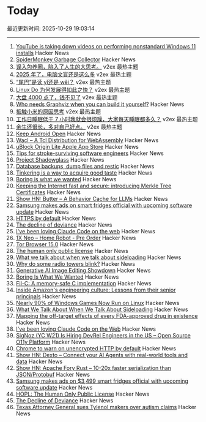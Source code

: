 # Today

最近更新时间: 2025-10-29 19:03:14

--- 
1. [YouTube is taking down videos on performing nonstandard Windows 11 installs](https://old.reddit.com/r/DataHoarder/comments/1oiz0v0/youtube_is_taking_down_videos_on_performing/) Hacker News
2. [SpiderMonkey Garbage Collector](https://firefox-source-docs.mozilla.org/js/gc.html) Hacker News
3. [误入包养圈，陷入了人生的大思考。](https://www.v2ex.com/t/1169124) v2ex 最热主题
4. [2025 年了，电脑文盲还是这么多](https://www.v2ex.com/t/1169115) v2ex 最热主题
5. [“尾巴”是读 yǐ还是 wěi？](https://www.v2ex.com/t/1169109) v2ex 最热主题
6. [Linux Do 为何发展得如此之快？](https://www.v2ex.com/t/1169086) v2ex 最热主题
7. [大盘 4000 点了，钱不见了](https://www.v2ex.com/t/1169036) v2ex 最热主题
8. [Who needs Graphviz when you can build it yourself?](https://spidermonkey.dev/blog/2025/10/28/iongraph-web.html) Hacker News
9. [抵触小米的原因思考](https://www.v2ex.com/t/1169098) v2ex 最热主题
10. [工作日睡眠低于 7 小时我就会很烦躁，大家每天睡眠都多久？](https://www.v2ex.com/t/1169042) v2ex 最热主题
11. [余生还很长，多对自己好点。](https://www.v2ex.com/t/1169037) v2ex 最热主题
12. [Keep Android Open](http://keepandroidopen.org/) Hacker News
13. [Wacl – A Tcl Distribution for WebAssembly](https://github.com/ecky-l/wacl) Hacker News
14. [uBlock Origin Lite Apple App Store](https://apps.apple.com/in/app/ublock-origin-lite/id6745342698) Hacker News
15. [Tips for stroke-surviving software engineers](https://blog.j11y.io/2025-10-29_stroke_tips_for_engineers/) Hacker News
16. [Project Shadowglass](https://shadowglassgame.com) Hacker News
17. [Database backups, dump files and restic](https://strugglers.net/posts/2025/database-backups-dump-files-and-restic/) Hacker News
18. [Tinkering is a way to acquire good taste](https://seated.ro/blog/tinkering-a-lost-art) Hacker News
19. [Boring is what we wanted](https://512pixels.net/2025/10/boring-is-what-we-wanted/) Hacker News
20. [Keeping the Internet fast and secure: introducing Merkle Tree Certificates](https://blog.cloudflare.com/bootstrap-mtc/) Hacker News
21. [Show HN: Butter – A Behavior Cache for LLMs](https://www.butter.dev/) Hacker News
22. [Samsung makes ads on smart fridges official with upcoming software update](https://arstechnica.com/gadgets/2025/10/samsung-makes-ads-on-3499-smart-fridges-official-with-upcoming-software-update/) Hacker News
23. [HTTPS by default](https://security.googleblog.com/2025/10/https-by-default.html) Hacker News
24. [The decline of deviance](https://www.experimental-history.com/p/the-decline-of-deviance) Hacker News
25. [I've been loving Claude Code on the web](https://ben.page/claude-code-web) Hacker News
26. [1X Neo – Home Robot - Pre Order](https://www.1x.tech/order) Hacker News
27. [Tor Browser 15.0](https://blog.torproject.org/new-release-tor-browser-150/) Hacker News
28. [The human only public license](https://vanderessen.com/posts/hopl/) Hacker News
29. [What we talk about when we talk about sideloading](https://f-droid.org/2025/10/28/sideloading.html) Hacker News
30. [Why do some radio towers blink?](https://www.jeffgeerling.com/blog/2025/why-do-some-radio-towers-blink) Hacker News
31. [Generative AI Image Editing Showdown](https://genai-showdown.specr.net/image-editing) Hacker News
32. [Boring Is What We Wanted](https://512pixels.net/2025/10/boring-is-what-we-wanted/) Hacker News
33. [Fil-C: A memory-safe C implementation](https://lwn.net/SubscriberLink/1042938/658ade3768dd4758/) Hacker News
34. [Inside Amazon's engineering culture: Lessons from their senior principals](https://olshansky.substack.com/p/inside-amazons-engineering-culture) Hacker News
35. [Nearly 90% of Windows Games Now Run on Linux](https://www.tomshardware.com/software/linux/nearly-90-percent-of-windows-games-now-run-on-linux-latest-data-shows-as-windows-10-dies-gaming-on-linux-is-more-viable-than-ever) Hacker News
36. [What We Talk About When We Talk About Sideloading](https://f-droid.org/2025/10/28/sideloading.html) Hacker News
37. [Mapping the off-target effects of every FDA-approved drug in existence](https://www.owlposting.com/p/mapping-the-off-target-effects-of) Hacker News
38. [I've been loving Claude Code on the Web](https://ben.page/claude-code-web) Hacker News
39. [SigNoz (YC W21) Is Hiring DevRel Engineers in the US – Open Source O11y Platform](https://jobs.ashbyhq.com/SigNoz/8447522c-1163-48d0-8f55-fac25f64a0f3) Hacker News
40. [Chrome to warn on unencrypted HTTP by default](https://security.googleblog.com/2025/10/https-by-default.html) Hacker News
41. [Show HN: Dexto – Connect your AI Agents with real-world tools and data](https://github.com/truffle-ai/dexto) Hacker News
42. [Show HN: Apache Fory Rust – 10-20x faster serialization than JSON/Protobuf](https://fory.apache.org/blog/2025/10/29/fory_rust_versatile_serialization_framework/) Hacker News
43. [Samsung makes ads on $3,499 smart fridges official with upcoming software update](https://arstechnica.com/gadgets/2025/10/samsung-makes-ads-on-3499-smart-fridges-official-with-upcoming-software-update/) Hacker News
44. [HOPL: The Human Only Public License](https://vanderessen.com/posts/hopl/) Hacker News
45. [The Decline of Deviance](https://www.experimental-history.com/p/the-decline-of-deviance) Hacker News
46. [Texas Attorney General sues Tylenol makers over autism claims](https://www.bbc.com/news/articles/ce9d3n1r08do) Hacker News
